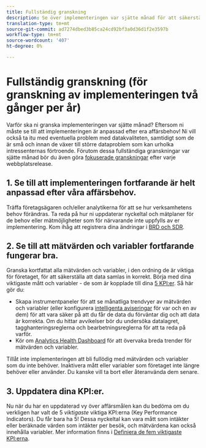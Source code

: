 ```yaml
---
title: Fullständig granskning
description: Se över implementeringen var sjätte månad för att säkerställa fortsatt anpassning till affärsbehoven och nyckeltalen.
translation-type: tm+mt
source-git-commit: ad7274dbed3b85ca24cd92bf3a0d36d1f2e3597b
workflow-type: tm+mt
source-wordcount: '407'
ht-degree: 0%

---
```



# Fullständig granskning (för granskning av implementeringen två gånger per år)

Varför ska ni granska implementeringen var sjätte månad? Eftersom ni måste se till att implementeringen är anpassad efter era affärsbehov! Ni vill också ta itu med eventuella problem med datakvaliteten, samtidigt som de är små och innan de växer till större dataproblem som kan urholka intressenternas förtroende. Förutom dessa fullständiga granskningar var sjätte månad bör du även göra [fokuserade granskningar](/help/implement/review/focused-review.md) efter varje webbplatsrelease.

## 1. Se till att implementeringen fortfarande är helt anpassad efter våra affärsbehov.

Träffa företagsägaren och/eller analytikerna för att se hur verksamhetens behov förändras. Ta reda på hur ni uppdaterar nyckeltal och mätplaner för de behov eller mätmöjligheter som för närvarande inte uppfylls av er implementering. Kom ihåg att registrera dina ändringar i [BRD och SDR](https://experienceleague.adobe.com/docs/analytics-learn/tutorials/implementation/implementation-basics/creating-a-business-requirements-document.html?lang=en#implementation).

## 2. Se till att mätvärden och variabler fortfarande fungerar bra.

Granska kortfattat alla mätvärden och variabler, i den ordning de är viktiga för företaget, för att säkerställa att data samlas in korrekt. Börja med dina viktigaste mått och variabler - de som är kopplade till dina [5 KPI:er](https://experienceleague.adobe.com/docs/analytics/implementation/review/define-kpis.html?lang=en#review). Så här gör du:

* Skapa instrumentpaneler för att se månatliga trendvyer av mätvärden och variabler (eller konfigurera [intelligenta aviseringar](https://experienceleague.adobe.com/docs/analytics/analyze/analysis-workspace/virtual-analyst/intelligent-alerts/intellligent-alerts.html#analysis-workspace) för var och en av dem) för att vara säker på att du får de data du förväntar dig och att data är korrekta. Om du hittar avvikelser bör du undersöka datalagret, tagghanteringsreglerna och bearbetningsreglerna för att ta reda på varför.
* Kör om [Analytics Health Dashboard](https://assets.adobe.com/public/9549dbe7-765a-4899-77b8-85cbba1a4252) för att övervaka breda trender för mätvärden och variabler.

Tillåt inte implementeringen att bli fullödig med mätvärden och variabler som du inte behöver. Inaktivera mått eller variabler som företaget inte längre behöver eller använder. Du kanske vill ta bort eller återanvända dem senare.

## 3. Uppdatera dina KPI:er.

Nu när du har en uppdaterad vy över affärsmålen kan du bedöma om du verkligen har valt de 5 *viktigaste* viktiga KPI:erna (Key Performance Indicators). Du får bara ha 5! Dessa nyckeltal kan vara mått som intäkter eller beräknade värden som intäkter per besök, och mätvärdena kan också innehålla variabler. Mer information finns i [Definiera de fem viktigaste KPI:erna](/help/implement/review/define-kpis.md).
